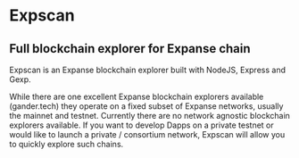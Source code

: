 # Expscan
## Full blockchain explorer for Expanse chain

Expscan is an Expanse blockchain explorer built with NodeJS, Express and Gexp.

While there are one excellent Expanse blockchain explorers available (gander.tech) they operate on a fixed subset of Expanse networks, usually the mainnet and testnet. Currently there are no network agnostic blockchain explorers available. If you want to develop Dapps on a private testnet or would like to launch a private / consortium network, Expscan will allow you to quickly explore such chains.


